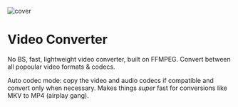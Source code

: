 ![cover](https://github.com/user-attachments/assets/d14bffb9-3ff7-4db3-86a0-d9442150ac17)

# Video Converter

No BS, fast, lightweight video converter, built on FFMPEG. Convert between all popoular video formats & codecs. 

Auto codec mode: copy the video and audio codecs if compatible and convert only when necessary. Makes things *super* fast for conversions like MKV to MP4 (airplay gang).

